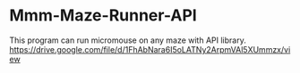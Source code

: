 # Mmm-Maze-Runner-API
This program can run micromouse on any maze with API library.
https://drive.google.com/file/d/1FhAbNara6I5oLATNy2ArpmVAl5XUmmzx/view
